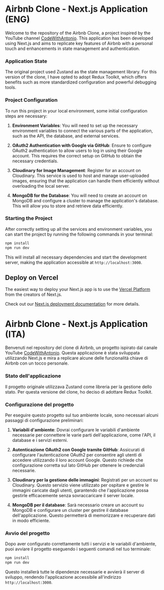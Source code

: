 # Airbnb Clone - Next.js Application (ENG)

Welcome to the repository of the Airbnb Clone, a project inspired by the YouTube channel [CodeWithAntonio](https://www.youtube.com/@codewithantonio). This application has been developed using Next.js and aims to replicate key features of Airbnb with a personal touch and enhancements in state management and authentication.

### Application State
The original project used Zustand as the state management library. For this version of the clone, I have opted to adopt Redux Toolkit, which offers benefits such as more standardized configuration and powerful debugging tools.

### Project Configuration
To run this project in your local environment, some initial configuration steps are necessary:

1. **Environment Variables**: You will need to set up the necessary environment variables to connect the various parts of the application, such as the API, the database, and external services.

2. **OAuth2 Authentication with Google via GitHub**: Ensure to configure OAuth2 authentication to allow users to log in using their Google account. This requires the correct setup on GitHub to obtain the necessary credentials.

3. **Cloudinary for Image Management**: Register for an account on Cloudinary. This service is used to host and manage user-uploaded images, ensuring that the application can handle them efficiently without overloading the local server.

4. **MongoDB for the Database**: You will need to create an account on MongoDB and configure a cluster to manage the application's database. This will allow you to store and retrieve data efficiently.

### Starting the Project
After correctly setting up all the services and environment variables, you can start the project by running the following commands in your terminal:

```bash
npm install
npm run dev
```

This will install all necessary dependencies and start the development server, making the application accessible at `http://localhost:3000`.

## Deploy on Vercel

The easiest way to deploy your Next.js app is to use the [Vercel Platform](https://vercel.com/new?utm_medium=default-template&filter=next.js&utm_source=create-next-app&utm_campaign=create-next-app-readme) from the creators of Next.js.

Check out our [Next.js deployment documentation](https://nextjs.org/docs/deployment) for more details.

# Airbnb Clone - Next.js Application (ITA)

Benvenuti nel repository del clone di Airbnb, un progetto ispirato dal canale YouTube [CodeWithAntonio](https://www.youtube.com/@codewithantonio). Questa applicazione è stata sviluppata utilizzando Next.js e mira a replicare alcune delle funzionalità chiave di Airbnb con un tocco personale.

### Stato dell'applicazione
Il progetto originale utilizzava Zustand come libreria per la gestione dello stato. Per questa versione del clone, ho deciso di adottare Redux Toolkit.

### Configurazione del progetto
Per eseguire questo progetto sul tuo ambiente locale, sono necessari alcuni passaggi di configurazione preliminari:

1. **Variabili d'ambiente**: Dovrai configurare le variabili d'ambiente necessarie per connettere le varie parti dell'applicazione, come l'API, il database e i servizi esterni.

2. **Autenticazione OAuth2 con Google tramite GitHub**: Assicurati di configurare l'autenticazione OAuth2 per consentire agli utenti di accedere utilizzando il loro account Google. Questo richiede che configurazione corretta sul lato GitHub per ottenere le credenziali necessarie.

3. **Cloudinary per la gestione delle immagini**: Registrati per un account su Cloudinary. Questo servizio viene utilizzato per ospitare e gestire le immagini caricate dagli utenti, garantendo che l'applicazione possa gestirle efficacemente senza sovraccaricare il server locale.

4. **MongoDB per il database**: Sarà necessario creare un account su MongoDB e configurare un cluster per gestire il database dell'applicazione. Questo permetterà di memorizzare e recuperare dati in modo efficiente.

### Avvio del progetto
Dopo aver configurato correttamente tutti i servizi e le variabili d'ambiente, puoi avviare il progetto eseguendo i seguenti comandi nel tuo terminale:

```bash
npm install
npm run dev
```

Questo installerà tutte le dipendenze necessarie e avvierà il server di sviluppo, rendendo l'applicazione accessibile all'indirizzo `http://localhost:3000`.
